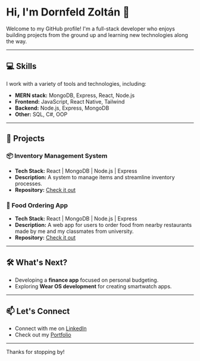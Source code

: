 # Hi, I'm Dornfeld Zoltán 👋
Welcome to my GitHub profile! I'm a full-stack developer who enjoys building projects from the ground up and learning new technologies along the way.

---

## 💻 Skills
I work with a variety of tools and technologies, including:

- **MERN stack:** MongoDB, Express, React, Node.js
- **Frontend:** JavaScript, React Native, Tailwind
- **Backend:** Node.js, Express, MongoDB
- **Other:** SQL, C#, OOP

---

## 🚀 Projects
### 📦 Inventory Management System
- **Tech Stack:** React | MongoDB | Node.js | Express
- **Description:** A system to manage items and streamline inventory processes.
- **Repository:** [Check it out](https://github.com/dornfeldz/inventory-management)

### 🍔 Food Ordering App
- **Tech Stack:** React | MongoDB | Node.js | Express
- **Description:** A web app for users to order food from nearby restaurants made by me and my classmates from university.
- **Repository:** [Check it out](https://github.com/dornfeldz/afp)

---

## 🛠 What's Next?
- Developing a **finance app** focused on personal budgeting.
- Exploring **Wear OS development** for creating smartwatch apps.

---

## 📫 Let's Connect
- Connect with me on [LinkedIn](https://www.linkedin.com/in/zolt%C3%A1n-dornfeld-b23335a9/)
- Check out my [Portfolio](https://www.dornfeld.dev/)

---

Thanks for stopping by!
